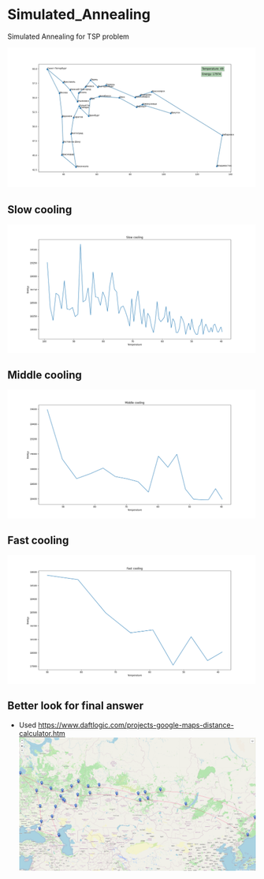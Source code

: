 # Simulated_Annealing

Simulated Annealing for TSP problem

[![Slow cooling](https://github.com/KerimKochekov/Simulated_Annealing/blob/main/bin/final.png)](https://youtu.be/3JeDslGMP-k)

## Slow cooling
![](https://github.com/KerimKochekov/Simulated_Annealing/blob/main/bin/slow_cooling.png)

## Middle cooling
![](https://github.com/KerimKochekov/Simulated_Annealing/blob/main/bin/middle_cooling.png)

## Fast cooling
![](https://github.com/KerimKochekov/Simulated_Annealing/blob/main/bin/fast_cooling.png)



## Better look for final answer
- Used https://www.daftlogic.com/projects-google-maps-distance-calculator.htm
![](https://github.com/KerimKochekov/Simulated_Annealing/blob/main/bin/terminal.png)

